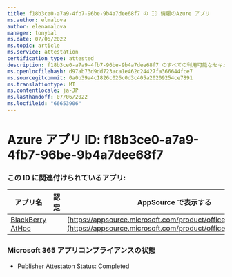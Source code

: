 ```yaml
---
title: f18b3ce0-a7a9-4fb7-96be-9b4a7dee68f7 の ID 情報のAzure アプリ
ms.author: elmalova
author: elenamalova
manager: tonybal
ms.date: 07/06/2022
ms.topic: article
ms.service: attestation
certification_type: attested
description: f18b3ce0-a7a9-4fb7-96be-9b4a7dee68f7 のすべての利用可能なセキュリティとコンプライアンス情報。
ms.openlocfilehash: d97ab73d9dd723aca1e462c24427fa366644fce7
ms.sourcegitcommit: 0a0b39a4c1826c026c0d3c405a20209254ce7891
ms.translationtype: MT
ms.contentlocale: ja-JP
ms.lasthandoff: 07/06/2022
ms.locfileid: "66653906"
---
```

# <a name="azure-app-id-f18b3ce0-a7a9-4fb7-96be-9b4a7dee68f7"></a>Azure アプリ ID: f18b3ce0-a7a9-4fb7-96be-9b4a7dee68f7


### <a name="apps-associated-with-this-id"></a>この ID に関連付けられているアプリ:
| **アプリ名** | **認定** | **AppSource で表示する** |
|--------------|---------------|-----------------------|
| [BlackBerry AtHoc](../forward/WA200003065.md) |  | [https://appsource.microsoft.com/product/office/WA200003065](https://appsource.microsoft.com/product/office/WA200003065) |

### <a name="microsoft-365-app-compliance-status"></a>Microsoft 365 アプリコンプライアンスの状態
- Publisher Attestaton Status: Completed
